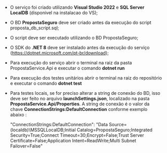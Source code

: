 - O serviço foi criado utilizando **Visual Studio 2022** e **SQL Server LocalDB** (disponivel na instalacao do VS);
- O BD **PropostaSeguro** deve ser criado antes da execução do script proposta_db_script.sql;
- O script deve ser executado utilizando o BD PropostaSeguro;
- O SDK do **.NET 8** deve ser instalado antes da execução do serviço (https://dotnet.microsoft.com/pt-br/download);
- Para execução do serviço abrir o terminal na raiz da pasta PropostaService.Api e executar o comando **dotnet run**
- Para execução dos testes unitários abrir o terminal na raiz do repositório e executar o comando **dotnet test**
- Para testes locais, se for preciso alterar a string de conexão do BD, isso deve ser feito no arquivo **launchSettings.json**, localizado na
  pasta **PropostaService.Api/Properties**. A string de conexão é o valor da chave **ConnectionStrings:DefaultConnection** conforme exemplo abaixo :

  "ConnectionStrings:DefaultConnection": "Data Source=(localdb)\\MSSQLLocalDB;Initial Catalog=PropostaSeguro;Integrated Security=True;Connect Timeout=30;Encrypt=False;Trust Server Certificate=False;Application Intent=ReadWrite;Multi Subnet Failover=False"
